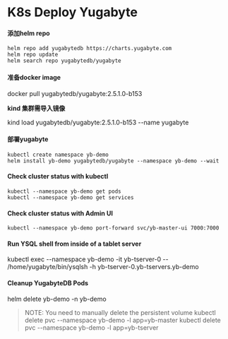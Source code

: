 # K8s Deploy Yugabyte

#### 添加helm repo
```
helm repo add yugabytedb https://charts.yugabyte.com
helm repo update
helm search repo yugabytedb/yugabyte
```
#### 准备docker image
docker pull yugabytedb/yugabyte:2.5.1.0-b153

**kind 集群需导入镜像**

kind  load yugabytedb/yugabyte:2.5.1.0-b153 --name yugabyte

#### 部署yugabyte
```
kubectl create namespace yb-demo
helm install yb-demo yugabytedb/yugabyte --namespace yb-demo --wait
```

#### Check cluster status with kubectl
```
kubectl --namespace yb-demo get pods
kubectl --namespace yb-demo get services
```

#### Check cluster status with Admin UI
```
kubectl --namespace yb-demo port-forward svc/yb-master-ui 7000:7000
```

####  Run YSQL shell from inside of a tablet server 
kubectl exec --namespace yb-demo -it yb-tserver-0 -- /home/yugabyte/bin/ysqlsh -h yb-tserver-0.yb-tservers.yb-demo

#### Cleanup YugabyteDB Pods
helm delete yb-demo -n yb-demo

>  NOTE: You need to manually delete the persistent volume
>  kubectl delete pvc --namespace yb-demo -l app=yb-master
>  kubectl delete pvc --namespace yb-demo -l app=yb-tserver

